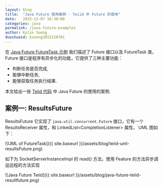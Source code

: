 ```yaml
---
layout: blog
title:  "Java Future 使用案例 - Teiid 中 Future 的使用"
date:   2015-12-07 16:30:00
categories: java
permalink: /java-future-examples
author: Kylin Soong
duoshuoid: ksoong2015120701
---
```


在 [Java Future FutureTask 示例](http://ksoong.org/java-future/) 我们描述了 Future 接口以及 FutureTask 类，Future 接口是程序有异步化的功能，它提供了三种主要功能：

* 判断任务是否完成, 
* 能够中断任务, 
* 能够获取任务执行结果.

本文给出一些 [Teiid 代码](https://github.com/teiid/teiid) 中 Java Future 的使用的案例.

## 案例一: ResultsFuture

ResultsFuture 它实现了 `java.util.concurrent.Future` 接口，它有一个 ResultsReceiver 属性，和 LinkedList<CompletionListener<T>> 属性， UML 图如下：

![UML of FutureTask]({{ site.baseurl }}/assets/blog/teiid-uml-resultsFuture.png)

如下为 SocketServerInstanceImpl 的 read() 方法，使用 Feature 的方法异步调运远程的方法实现

![Java Future Teiid]({{ site.baseurl }}/assets/blog/java-future-teiid-resultfuture.png)

